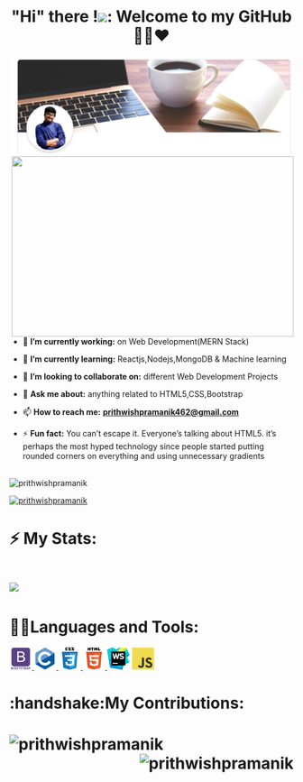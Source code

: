 <link rel="preconnect" href="https://fonts.gstatic.com">
<link href="https://fonts.googleapis.com/css2?family=Lobster&display=swap" rel="stylesheet">


<h1 align="center">"Hi" there !<img src="https://raw.githubusercontent.com/soumyadip007/soumyadip007/master/Hi.gif"width="40px"/>: Welcome to my GitHub 👨‍💻❤️</h1>
<img src="https://github.com/prithwishpramanik/prithwishpramanik/blob/main/Screenshot%20(262).png"><img/>
<img align="right" src="https://magiccopy.xyz/assets/images/hadder.gif" width="500" height="320"><img/>


- 🔭 <b>I’m currently working:</b> on Web Development(MERN Stack)
- 🌱 <b>I’m currently learning:</b> Reactjs,Nodejs,MongoDB & Machine learning
- 👯 <b>I’m looking to collaborate on:</b> different Web Development Projects 
- 💬 <b>Ask me about:</b> anything related to HTML5,CSS,Bootstrap
- 📫 <b>How to reach me:</b> **prithwishpramanik462@gmail.com**

- ⚡ <b>Fun fact:</b> You can’t escape it. Everyone’s talking about HTML5. it’s perhaps the most hyped technology since people started putting rounded corners on everything and using unnecessary gradients<br></br>



<p align="left"> <img src="https://komarev.com/ghpvc/?username=prithwishpramanik&label=Profile%20views&color=0e75b6&style=flat" alt="prithwishpramanik" /> </p>

<p margin="4px"  align="left"> <a href="https://github.com/ryo-ma/github-profile-trophy"><img src="https://github-profile-trophy.vercel.app/?username=prithwishpramanik" alt="prithwishpramanik"/></a> </p>

<h1>⚡ My Stats:<h1/>
<img src="https://github-readme-stats.vercel.app/api?username=prithwishpramanik&show_icons=true&theme=vision-friendly-dark"><img/>

<h1 align="left"><b>👨‍💻Languages and Tools:<b></h1>
<p align="left"> <a href="https://getbootstrap.com" target="_blank"> <img src="https://raw.githubusercontent.com/devicons/devicon/master/icons/bootstrap/bootstrap-plain-wordmark.svg" alt="bootstrap" width="40" height="40"/> </a> <a href="https://www.cprogramming.com/" target="_blank"> <img src="https://raw.githubusercontent.com/devicons/devicon/master/icons/c/c-original.svg" alt="c" width="40" height="40"/> </a> <a href="https://www.w3schools.com/css/" target="_blank"> <img src="https://raw.githubusercontent.com/devicons/devicon/master/icons/css3/css3-original-wordmark.svg" alt="css3" width="40" height="40"/> </a><a href="https://www.w3.org/html/" target="_blank"> <img src="https://raw.githubusercontent.com/devicons/devicon/master/icons/html5/html5-original-wordmark.svg" alt="html5" width="40" height="40"/> </a>  <img src="https://github.com/prithwishpramanik/prithwishpramanik/blob/main/icon-webstorm.png" alt="bootstrap" width="40" height="40"/></img>
  <a>  <img src="https://raw.githubusercontent.com/devicons/devicon/master/icons/javascript/javascript-original.svg" alt="javascript" width="40" height="40"/> </a> </p>

<h1>:handshake:My Contributions:<h1/>
<p><img align="left" src="https://github-readme-stats.vercel.app/api/top-langs?username=prithwishpramanik&show_icons=true&locale=en&layout=compact" alt="prithwishpramanik"/></p>
<p><img align="right" src="https://github-readme-streak-stats.herokuapp.com/?user=prithwishpramanik&theme=highcontrast" alt="prithwishpramanik" /></p>


